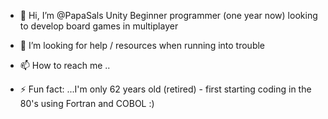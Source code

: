 - 👋 Hi, I’m @PapaSals Unity Beginner programmer (one year now) looking to develop board games in multiplayer

- 💞️ I’m looking for help / resources when running into trouble
- 📫 How to reach me ..

- ⚡ Fun fact: ...I'm only 62 years old (retired) - first starting coding in the 80's using Fortran and COBOL :)

<!---
PapaSals/PapaSals is a ✨ special ✨ repository because its `README.md` (this file) appears on your GitHub profile.
You can click the Preview link to take a look at your changes.
--->
